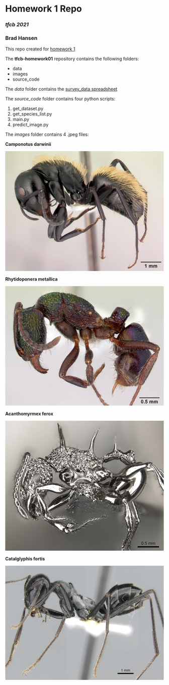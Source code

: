 # **Homework 1 Repo**
### *tfcb 2021*
### Brad Hansen

This repo created for [homework 1](https://fredhutch.github.io/tfcb_2021/homeworks/homework01/)


The **tfcb-homework01** repository contains the following folders:
- data
- images
- source_code

The *data* folder contains the [survey_data spreadsheet](https://github.com/bchansen3/tfcb-homework01/blob/master/data/survey_data.xlsx)



The *source_code* folder contains four python scripts:

1. get_dataset.py
2. get_species_list.py
3. main.py
4. predict_image.py


The *images* folder contains 4 .jpeg files:

**Camponotus darwinii**

![Camponotus darwinii](https://github.com/bchansen3/tfcb-homework01/blob/master/images/casent0191696_Camponotus_darwinii%20.jpg)


**Rhytidoponera metallica**

![Rhytidoponera metallica](https://github.com/bchansen3/tfcb-homework01/blob/master/images/casent0172345_Rhytidoponera_metallica.jpg)


**Acanthomyrmex ferox**

![Acanthomyrmex ferox](https://github.com/bchansen3/tfcb-homework01/blob/master/images/casent0901788_p_1_high_Acanthomyrmex_ferox.jpg)


**Catalglyphis fortis**

![Catalglyphis fortis](https://github.com/bchansen3/tfcb-homework01/blob/master/images/casent0906296_p_1_high_Cataglyphis_fortis.jpg)

